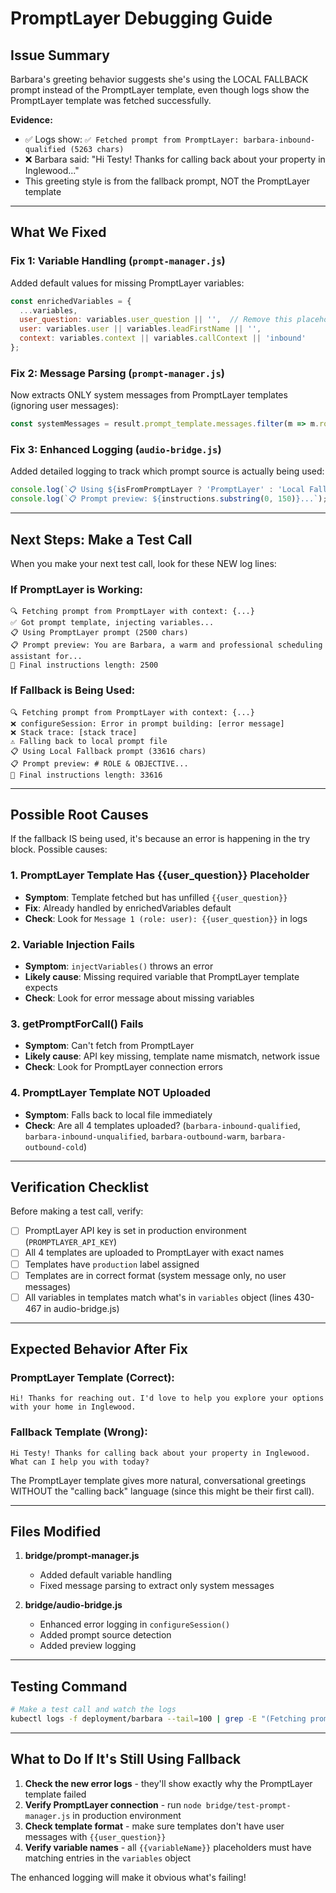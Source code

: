 # PromptLayer Debugging Guide

## Issue Summary

Barbara's greeting behavior suggests she's using the LOCAL FALLBACK prompt instead of the PromptLayer template, even though logs show the PromptLayer template was fetched successfully.

**Evidence:**
- ✅ Logs show: `✅ Fetched prompt from PromptLayer: barbara-inbound-qualified (5263 chars)`
- ❌ Barbara said: "Hi Testy! Thanks for calling back about your property in Inglewood..."
- This greeting style is from the fallback prompt, NOT the PromptLayer template

---

## What We Fixed

### Fix 1: Variable Handling (`prompt-manager.js`)
Added default values for missing PromptLayer variables:
```javascript
const enrichedVariables = {
  ...variables,
  user_question: variables.user_question || '',  // Remove this placeholder
  user: variables.user || variables.leadFirstName || '',
  context: variables.context || variables.callContext || 'inbound'
};
```

### Fix 2: Message Parsing (`prompt-manager.js`)
Now extracts ONLY system messages from PromptLayer templates (ignoring user messages):
```javascript
const systemMessages = result.prompt_template.messages.filter(m => m.role === 'system');
```

### Fix 3: Enhanced Logging (`audio-bridge.js`)
Added detailed logging to track which prompt source is actually being used:
```javascript
console.log(`📋 Using ${isFromPromptLayer ? 'PromptLayer' : 'Local Fallback'} prompt (${instructions.length} chars)`);
console.log(`📋 Prompt preview: ${instructions.substring(0, 150)}...`);
```

---

## Next Steps: Make a Test Call

When you make your next test call, look for these NEW log lines:

### If PromptLayer is Working:
```
🔍 Fetching prompt from PromptLayer with context: {...}
✅ Got prompt template, injecting variables...
📋 Using PromptLayer prompt (2500 chars)
📋 Prompt preview: You are Barbara, a warm and professional scheduling assistant for...
🔵 Final instructions length: 2500
```

### If Fallback is Being Used:
```
🔍 Fetching prompt from PromptLayer with context: {...}
❌ configureSession: Error in prompt building: [error message]
❌ Stack trace: [stack trace]
⚠️ Falling back to local prompt file
📋 Using Local Fallback prompt (33616 chars)
📋 Prompt preview: # ROLE & OBJECTIVE...
🔵 Final instructions length: 33616
```

---

## Possible Root Causes

If the fallback IS being used, it's because an error is happening in the try block. Possible causes:

### 1. PromptLayer Template Has {{user_question}} Placeholder
- **Symptom**: Template fetched but has unfilled `{{user_question}}`
- **Fix**: Already handled by enrichedVariables default
- **Check**: Look for `Message 1 (role: user): {{user_question}}` in logs

### 2. Variable Injection Fails
- **Symptom**: `injectVariables()` throws an error
- **Likely cause**: Missing required variable that PromptLayer template expects
- **Check**: Look for error message about missing variables

### 3. getPromptForCall() Fails
- **Symptom**: Can't fetch from PromptLayer
- **Likely cause**: API key missing, template name mismatch, network issue
- **Check**: Look for PromptLayer connection errors

### 4. PromptLayer Template NOT Uploaded
- **Symptom**: Falls back to local file immediately
- **Check**: Are all 4 templates uploaded? (`barbara-inbound-qualified`, `barbara-inbound-unqualified`, `barbara-outbound-warm`, `barbara-outbound-cold`)

---

## Verification Checklist

Before making a test call, verify:

- [ ] PromptLayer API key is set in production environment (`PROMPTLAYER_API_KEY`)
- [ ] All 4 templates are uploaded to PromptLayer with exact names
- [ ] Templates have `production` label assigned
- [ ] Templates are in correct format (system message only, no user messages)
- [ ] All variables in templates match what's in `variables` object (lines 430-467 in audio-bridge.js)

---

## Expected Behavior After Fix

### PromptLayer Template (Correct):
```
Hi! Thanks for reaching out. I'd love to help you explore your options with your home in Inglewood.
```

### Fallback Template (Wrong):
```
Hi Testy! Thanks for calling back about your property in Inglewood. What can I help you with today?
```

The PromptLayer template gives more natural, conversational greetings WITHOUT the "calling back" language (since this might be their first call).

---

## Files Modified

1. **bridge/prompt-manager.js**
   - Added default variable handling
   - Fixed message parsing to extract only system messages
   
2. **bridge/audio-bridge.js**
   - Enhanced error logging in `configureSession()`
   - Added prompt source detection
   - Added preview logging

---

## Testing Command

```bash
# Make a test call and watch the logs
kubectl logs -f deployment/barbara --tail=100 | grep -E "(Fetching prompt|Using|Prompt preview|Final instructions)"
```

---

## What to Do If It's Still Using Fallback

1. **Check the new error logs** - they'll show exactly why the PromptLayer template failed
2. **Verify PromptLayer connection** - run `node bridge/test-prompt-manager.js` in production environment
3. **Check template format** - make sure templates don't have user messages with `{{user_question}}`
4. **Verify variable names** - all `{{variableName}}` placeholders must have matching entries in the `variables` object

The enhanced logging will make it obvious what's failing!

